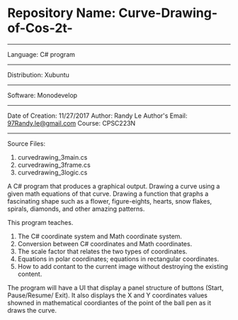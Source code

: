 # Repository Name: Curve-Drawing-of-Cos-2t-
*********************************************************
Language: C# program
*********************************************************
Distribution: Xubuntu
*********************************************************
Software: Monodevelop
*********************************************************
Date of Creation: 11/27/2017
Author: Randy Le
Author's Email: 97Randy.le@gmail.com
Course: CPSC223N
*********************************************************
Source Files:
1. curvedrawing_3main.cs
2. curvedrawing_3frame.cs
3. curvedrawing_3logic.cs

A C# program that produces a graphical output. Drawing a curve using a given math
equations of that curve. Drawing a function that graphs a fascinating shape such as a
flower, figure-eights, hearts, snow flakes, spirals, diamonds, and other amazing patterns.

This program teaches.
1. The C# coordinate system and Math coordinate system.
2. Conversion between C# coordinates and Math coordinates.
3. The scale factor that relates the two types of coordinates.
4. Equations in polar coordinates; equations in rectangular coordinates.
5. How to add contant to the current image without destroying the existing content.

The program will have a UI that display a panel structure of buttons (Start, Pause/Resume/ Exit).
It also displays the X and Y coordinates values showned in mathematical coordiantes of the point
of the ball pen as it draws the curve.
